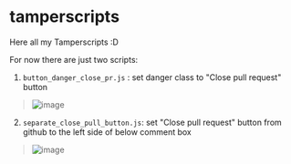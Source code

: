 # tamperscripts
Here all my Tamperscripts :D

For now there are just two scripts:

1. `button_danger_close_pr.js` : set danger class to "Close pull request" button
> ![image](https://cloud.githubusercontent.com/assets/2961943/22747986/356aa550-edee-11e6-94bb-fdc78b7f705c.png)


2. `separate_close_pull_button.js`: set "Close pull request" button from github to the left side of below comment box
> ![image](https://cloud.githubusercontent.com/assets/2961943/22748001/47a5f31e-edee-11e6-9269-94d357ead56e.png)
